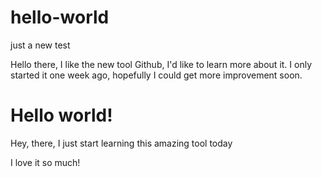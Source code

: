 # hello-world
just a new test

Hello there, I like the new tool Github, I'd like to learn more about it.
I only started it one week ago, hopefully I could get more improvement soon.

<h1>Hello world! </h1>
<p>Hey, there, I just start learning this amazing tool today</P>
<p>I love it so much!</p>
